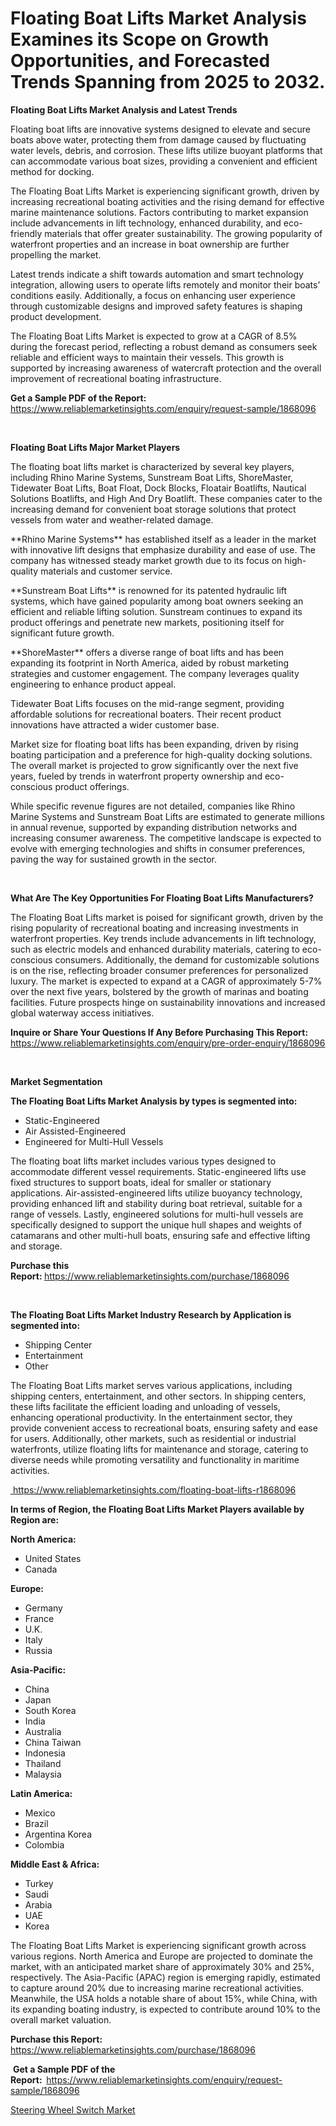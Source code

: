 <p><h1>Floating Boat Lifts Market Analysis Examines its Scope on Growth Opportunities, and Forecasted Trends Spanning from 2025 to 2032.</h1></p><p><strong>Floating Boat Lifts Market Analysis and Latest Trends</strong></p>
<p><p>Floating boat lifts are innovative systems designed to elevate and secure boats above water, protecting them from damage caused by fluctuating water levels, debris, and corrosion. These lifts utilize buoyant platforms that can accommodate various boat sizes, providing a convenient and efficient method for docking.</p><p>The Floating Boat Lifts Market is experiencing significant growth, driven by increasing recreational boating activities and the rising demand for effective marine maintenance solutions. Factors contributing to market expansion include advancements in lift technology, enhanced durability, and eco-friendly materials that offer greater sustainability. The growing popularity of waterfront properties and an increase in boat ownership are further propelling the market.</p><p>Latest trends indicate a shift towards automation and smart technology integration, allowing users to operate lifts remotely and monitor their boats’ conditions easily. Additionally, a focus on enhancing user experience through customizable designs and improved safety features is shaping product development.</p><p>The Floating Boat Lifts Market is expected to grow at a CAGR of 8.5% during the forecast period, reflecting a robust demand as consumers seek reliable and efficient ways to maintain their vessels. This growth is supported by increasing awareness of watercraft protection and the overall improvement of recreational boating infrastructure.</p></p>
<p><strong>Get a Sample PDF of the Report:&nbsp;</strong> <a href="https://www.reliablemarketinsights.com/enquiry/request-sample/1868096?utm_campaign=3121&utm_medium=2&utm_source=Github&utm_content=ia&utm_term=30032025&utm_id=floating-boat-lifts">https://www.reliablemarketinsights.com/enquiry/request-sample/1868096</a></p>
<p>&nbsp;</p>
<p><strong>Floating Boat Lifts Major Market Players</strong></p>
<p><p>The floating boat lifts market is characterized by several key players, including Rhino Marine Systems, Sunstream Boat Lifts, ShoreMaster, Tidewater Boat Lifts, Boat Float, Dock Blocks, Floatair Boatlifts, Nautical Solutions Boatlifts, and High And Dry Boatlift. These companies cater to the increasing demand for convenient boat storage solutions that protect vessels from water and weather-related damage.</p><p>**Rhino Marine Systems** has established itself as a leader in the market with innovative lift designs that emphasize durability and ease of use. The company has witnessed steady market growth due to its focus on high-quality materials and customer service. </p><p>**Sunstream Boat Lifts** is renowned for its patented hydraulic lift systems, which have gained popularity among boat owners seeking an efficient and reliable lifting solution. Sunstream continues to expand its product offerings and penetrate new markets, positioning itself for significant future growth. </p><p>**ShoreMaster** offers a diverse range of boat lifts and has been expanding its footprint in North America, aided by robust marketing strategies and customer engagement. The company leverages quality engineering to enhance product appeal.</p><p>Tidewater Boat Lifts focuses on the mid-range segment, providing affordable solutions for recreational boaters. Their recent product innovations have attracted a wider customer base.</p><p>Market size for floating boat lifts has been expanding, driven by rising boating participation and a preference for high-quality docking solutions. The overall market is projected to grow significantly over the next five years, fueled by trends in waterfront property ownership and eco-conscious product offerings.</p><p>While specific revenue figures are not detailed, companies like Rhino Marine Systems and Sunstream Boat Lifts are estimated to generate millions in annual revenue, supported by expanding distribution networks and increasing consumer awareness. The competitive landscape is expected to evolve with emerging technologies and shifts in consumer preferences, paving the way for sustained growth in the sector.</p></p>
<p>&nbsp;</p>
<p><strong>What Are The Key Opportunities For Floating Boat Lifts Manufacturers?</strong></p>
<p><p>The Floating Boat Lifts market is poised for significant growth, driven by the rising popularity of recreational boating and increasing investments in waterfront properties. Key trends include advancements in lift technology, such as electric models and enhanced durability materials, catering to eco-conscious consumers. Additionally, the demand for customizable solutions is on the rise, reflecting broader consumer preferences for personalized luxury. The market is expected to expand at a CAGR of approximately 5-7% over the next five years, bolstered by the growth of marinas and boating facilities. Future prospects hinge on sustainability innovations and increased global waterway access initiatives.</p></p>
<p><strong>Inquire or Share Your Questions If Any Before Purchasing This Report:</strong> <a href="https://www.reliablemarketinsights.com/enquiry/pre-order-enquiry/1868096?utm_campaign=3121&utm_medium=2&utm_source=Github&utm_content=ia&utm_term=30032025&utm_id=floating-boat-lifts">https://www.reliablemarketinsights.com/enquiry/pre-order-enquiry/1868096</a></p>
<p>&nbsp;</p>
<p><strong>Market Segmentation</strong></p>
<p><strong>The Floating Boat Lifts Market Analysis by types is segmented into:</strong></p>
<p><ul><li>Static-Engineered</li><li>Air Assisted-Engineered</li><li>Engineered for Multi-Hull Vessels</li></ul></p>
<p><p>The floating boat lifts market includes various types designed to accommodate different vessel requirements. Static-engineered lifts use fixed structures to support boats, ideal for smaller or stationary applications. Air-assisted-engineered lifts utilize buoyancy technology, providing enhanced lift and stability during boat retrieval, suitable for a range of vessels. Lastly, engineered solutions for multi-hull vessels are specifically designed to support the unique hull shapes and weights of catamarans and other multi-hull boats, ensuring safe and effective lifting and storage.</p></p>
<p><strong>Purchase this Report:&nbsp;</strong><a href="https://www.reliablemarketinsights.com/purchase/1868096?utm_campaign=3121&utm_medium=2&utm_source=Github&utm_content=ia&utm_term=30032025&utm_id=floating-boat-lifts">https://www.reliablemarketinsights.com/purchase/1868096</a></p>
<p>&nbsp;</p>
<p><strong>The Floating Boat Lifts Market Industry Research by Application is segmented into:</strong></p>
<p><ul><li>Shipping Center</li><li>Entertainment</li><li>Other</li></ul></p>
<p><p>The Floating Boat Lifts market serves various applications, including shipping centers, entertainment, and other sectors. In shipping centers, these lifts facilitate the efficient loading and unloading of vessels, enhancing operational productivity. In the entertainment sector, they provide convenient access to recreational boats, ensuring safety and ease for users. Additionally, other markets, such as residential or industrial waterfronts, utilize floating lifts for maintenance and storage, catering to diverse needs while promoting versatility and functionality in maritime activities.</p></p>
<p><a href="https://www.reliablemarketinsights.com/floating-boat-lifts-r1868096?utm_campaign=3121&utm_medium=2&utm_source=Github&utm_content=ia&utm_term=30032025&utm_id=floating-boat-lifts">&nbsp;https://www.reliablemarketinsights.com/floating-boat-lifts-r1868096</a></p>
<p><strong>In terms of Region, the Floating Boat Lifts Market Players available by Region are:</strong></p>
<p>
    <p> <strong> North America: </strong>
        <ul>
            <li>United States</li>
            <li>Canada</li>
        </ul>
        </p> 
    <p> <strong> Europe: </strong>
        <ul>
            <li>Germany</li>
            <li>France</li>
            <li>U.K.</li>
            <li>Italy</li>
            <li>Russia</li>
        </ul>
        </p> 
    <p> <strong> Asia-Pacific: </strong>
        <ul>
            <li>China</li>
            <li>Japan</li>
            <li>South Korea</li>
            <li>India</li>
            <li>Australia</li>
            <li>China Taiwan</li>
            <li>Indonesia</li>
            <li>Thailand</li>
            <li>Malaysia</li>
        </ul>
        </p> 
    <p> <strong> Latin America: </strong>
        <ul>
            <li>Mexico</li>
            <li>Brazil</li>
            <li>Argentina Korea</li>
            <li>Colombia</li>
        </ul>
        </p> 
    <p> <strong> Middle East & Africa: </strong>
        <ul>
            <li>Turkey</li>
            <li>Saudi</li>
            <li>Arabia</li>
            <li>UAE</li>
            <li>Korea</li>
        </ul>
    </p>
    </p>
<p><p>The Floating Boat Lifts Market is experiencing significant growth across various regions. North America and Europe are projected to dominate the market, with an anticipated market share of approximately 30% and 25%, respectively. The Asia-Pacific (APAC) region is emerging rapidly, estimated to capture around 20% due to increasing marine recreational activities. Meanwhile, the USA holds a notable share of about 15%, while China, with its expanding boating industry, is expected to contribute around 10% to the overall market valuation.</p></p>
<p><strong>Purchase this Report: </strong><a href="https://www.reliablemarketinsights.com/purchase/1868096?utm_campaign=3121&utm_medium=2&utm_source=Github&utm_content=ia&utm_term=30032025&utm_id=floating-boat-lifts">https://www.reliablemarketinsights.com/purchase/1868096</a></p>
<p>&nbsp;<strong>Get a Sample PDF of the Report:&nbsp;&nbsp;</strong><a href="https://www.reliablemarketinsights.com/enquiry/request-sample/1868096?utm_campaign=3121&utm_medium=2&utm_source=Github&utm_content=ia&utm_term=30032025&utm_id=floating-boat-lifts">https://www.reliablemarketinsights.com/enquiry/request-sample/1868096</a></p>
<p><strong></strong></p>
<p><p><a href="https://github.com/krulicfidura/Market-Research-Report-List-1/blob/main/steering-wheel-switch-market.md?utm_campaign=3121&utm_medium=2&utm_source=Github&utm_content=ia&utm_term=30032025&utm_id=floating-boat-lifts">Steering Wheel Switch Market</a></p></p>